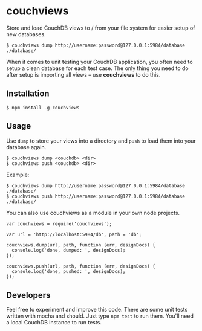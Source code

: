 # couchviews

Store and load CouchDB views to / from your file system for easier setup of new databases.

    $ couchviews dump http://username:password@127.0.0.1:5984/database ./database/

When it comes to unit testing your CouchDB application, you often need to setup a clean database for each test case. The only thing you need to do after setup is importing all views – use **couchviews** to do this.



## Installation

    $ npm install -g couchviews 



## Usage

Use `dump` to store your views into a directory and `push` to load them into your database again.

    $ couchviews dump <couchdb> <dir>
    $ couchviews push <couchdb> <dir> 

Example:

    $ couchviews dump http://username:password@127.0.0.1:5984/database ./database/
    $ couchviews push http://username:password@127.0.0.1:5984/database ./database/


You can also use couchviews as a module in your own node projects. 

    var couchviews = require('couchviews');
    
    var url = 'http://localhost:5984/db', path = 'db';
    
    couchviews.dump(url, path, function (err, designDocs) {
      console.log('done, dumped: ', designDocs);
    });
    
    couchviews.push(url, path, function (err, designDocs) {
      console.log('done, pushed: ', designDocs);
    });
    


## Developers

Feel free to experiment and improve this code. There are some unit tests written with mocha and should. Just type `npm test` to run them. You'll need a local CouchDB instance to run tests.
